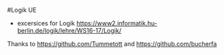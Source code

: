 #Logik UE
- excersices for Logik https://www2.informatik.hu-berlin.de/logik/lehre/WS16-17/Logik/

Thanks to https://github.com/Tummetott and https://github.com/bucherfa
